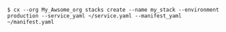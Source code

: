 <!-- layout:code post: stacks_examples -->

```

$ cx --org My_Awsome_org stacks create --name my_stack --environment production --service_yaml ~/service.yaml --manifest_yaml ~/manifest.yaml

```
